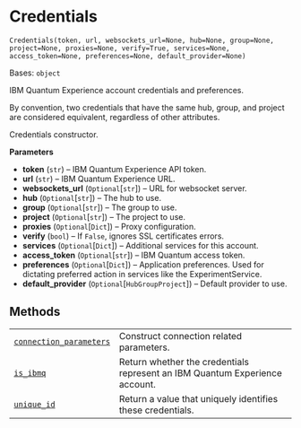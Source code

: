 # Credentials



`Credentials(token, url, websockets_url=None, hub=None, group=None, project=None, proxies=None, verify=True, services=None, access_token=None, preferences=None, default_provider=None)`

Bases: `object`

IBM Quantum Experience account credentials and preferences.

<Admonition title="Note" type="note">
  By convention, two credentials that have the same hub, group, and project are considered equivalent, regardless of other attributes.
</Admonition>

Credentials constructor.

**Parameters**

*   **token** (`str`) – IBM Quantum Experience API token.
*   **url** (`str`) – IBM Quantum Experience URL.
*   **websockets\_url** (`Optional`\[`str`]) – URL for websocket server.
*   **hub** (`Optional`\[`str`]) – The hub to use.
*   **group** (`Optional`\[`str`]) – The group to use.
*   **project** (`Optional`\[`str`]) – The project to use.
*   **proxies** (`Optional`\[`Dict`]) – Proxy configuration.
*   **verify** (`bool`) – If `False`, ignores SSL certificates errors.
*   **services** (`Optional`\[`Dict`]) – Additional services for this account.
*   **access\_token** (`Optional`\[`str`]) – IBM Quantum access token.
*   **preferences** (`Optional`\[`Dict`]) – Application preferences. Used for dictating preferred action in services like the ExperimentService.
*   **default\_provider** (`Optional`\[`HubGroupProject`]) – Default provider to use.

## Methods

|                                                                                                                                                                                                                                          |                                                                             |
| ---------------------------------------------------------------------------------------------------------------------------------------------------------------------------------------------------------------------------------------- | --------------------------------------------------------------------------- |
| [`connection_parameters`](qiskit.providers.ibmq.credentials.Credentials.connection_parameters#qiskit.providers.ibmq.credentials.Credentials.connection_parameters "qiskit.providers.ibmq.credentials.Credentials.connection_parameters") | Construct connection related parameters.                                    |
| [`is_ibmq`](qiskit.providers.ibmq.credentials.Credentials.is_ibmq#qiskit.providers.ibmq.credentials.Credentials.is_ibmq "qiskit.providers.ibmq.credentials.Credentials.is_ibmq")                                                         | Return whether the credentials represent an IBM Quantum Experience account. |
| [`unique_id`](qiskit.providers.ibmq.credentials.Credentials.unique_id#qiskit.providers.ibmq.credentials.Credentials.unique_id "qiskit.providers.ibmq.credentials.Credentials.unique_id")                                                 | Return a value that uniquely identifies these credentials.                  |
